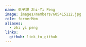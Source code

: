 ```yaml
---
name: 彭子翊 Zhi-Yi Peng 
image: images/members/605415112.jpg 
role: formerMem
aliases:
  - zhi yi peng
links:
  github: link_to_github 
---
```

